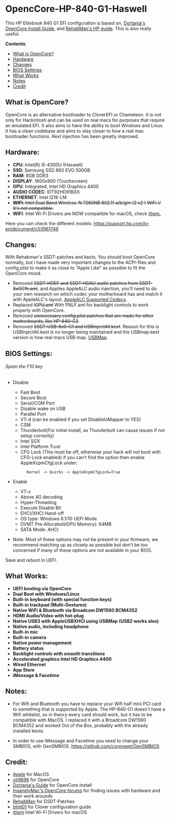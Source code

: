 # OpencCore-HP-840-G1-Haswell

This HP Elitebook 840 G1 EFI configuration is based on, [Dortania's OpenCore Install Guide](https://dortania.github.io/OpenCore-Install-Guide/config-laptop.plist/haswell.html), and [RehabMan's HP guide](https://www.tonymacx86.com/threads/guide-hp-probook-elitebook-zbook-using-clover-uefi-hotpatch.261719/). This is also really useful.


**Contents**:
- [What is OpenCore?](#What-is-OpenCore?)
- [Hardware](#Hardware)
- [Changes](#Changes)
- [BIOS Settings](#bios-settings)
- [What Works](#What-Works)
- [Notes](#Notes)
- [Credit](#Credit)


## What is OpenCore?

OpenCore is an alternative bootloader to CloverEFI or Chameleon. It is not only for Hackintosh and can be used on real macs for purposes that require an emulated EFI. It also aims to have the ability to boot Windows and Linux. It has a clean codebase and aims to stay closer to how a real mac bootloader functions. Kext injection has been greatly improved.



## Hardware:

- **CPU**: Intel(R) i5-4300U (Haswell)
- **SSD**: Samsung SSD 860 EVO 500GB 
- **RAM**: 8GB DDR3
- **DISPLAY**: 1600x900 (Touchscreen)
- **GPU**: Integrated, Intel HD Graphics 4400
- **AUDIO CODEC**: IDT92HD91BXX
- **ETHERNET**: Intel I218-LM
- ~~**WIFI**: Intel Dual Band Wireless-N 7260NB 802.11 a/b/g/n (2 x2 ) WiFi  //  *It's not compatible.*~~
- **WIFI**: Intel Wi-Fi Drivers are NOW compatible for macOS, check [itlwm.](https://github.com/OpenIntelWireless/itlwm)

Here you can check the different models: https://support.hp.com/lv-en/document/c03961746

## Changes:

With Rehabman's SSDT-patches and kexts. You should boot OpenCore normally, but i have made very important changes to the ACPI-files and config.plist to make it as close to "Apple Like" as possible to fit the OpenCore mood.

* Removed ~~SSDT-HDEF and SSDT-HDAU audio patches from SSDT-8x0G1h.aml~~, and Applies AppleALC audio injection, you'll need to do your own research on which codec your motherboard has and match it with AppleALC's layout. [AppleALC Supported Codecs](https://github.com/acidanthera/AppleALC/wiki/Supported-codecs).
* Replaced ~~IGPU.aml~~ With PNLF.aml for backlight controls to work properly with OpenCore.
* Removed ~~unnecessary config.plist patches that are made for other motherboards, like HP-840-G3~~.
* Removed ~~SSDT-USB-8x0-G1 and USBInjectAll.kext~~. Reason for this is USBInjectAll.kext is no longer being maintained and the USBmap.kext version is how real macs USB map. [USBMap](https://dortania.github.io/OpenCore-Post-Install/usb/intel-mapping/intel.html).


## BIOS Settings:
###### *Spam the F10 key*


   
   - Disable
      - Fast Boot
      - Secure Boot
      - Serial/COM Port
      - Disable wake on USB
      - Parallel Port
      - VT-d (can be enabled if you set DisableIoMapper to YES)
      - CSM
      - Thunderbolt(For initial install, as Thunderbolt can cause issues if not setup correctly)
      - Intel SGX
      - Intel Platform Trust
      - CFG Lock (This must be off, otherwise your hack will not boot with CFG-Lock enabled) if you can't find the option then enable AppleXcpmCfgLock under: 
       
      ```
            Kernel -> Quirks -> AppleXcpmCfgLock=True
      ```

   - Enable
      - VT-x
      - Above 4G decoding
      - Hyper-Threading
      - Execute Disable Bit
      - EHCI/XHCI Hand-off
      - OS type: Windows 8.1/10 UEFI Mode
      - DVMT Pre-Allocated(iGPU Memory): 64MB
      - SATA Mode: AHCI

   - Note: Most of these options may not be present in your firmware, we recommend matching up as closely as possible but don't be too concerned if many of these options are not available in your BIOS.
   

Save and reboot in UEFI.


## What Works:

- **UEFI booting via OpenCore**
- **Dual Boot with Windows/Linux**
- **Built-in keyboard (with special function keys)**
- **Built-in trackpad (Multi-Gestures)**
- **Native WiFi & Bluetooth via Broadcom DW1560 BCM4352**
- **HDMI Audio/Video with hot-plug**
- **Native USB3 with AppleUSBXHCI using USBMap (USB2 works also)**
- **Native audio, including headphone**
- **Built-in mic**
- **Built-in camera**
- **Native power management**
- **Battery status**
- **Backlight controls with smooth transitions**
- **Accelerated graphics Intel HD Graphics 4400**
- **Wired Ethernet**
- **App Store**
- **iMessage & Facetime**

## Notes:

   - For Wifi and Bluetooth you have to replace your Wifi half mini PCI card to something that is supported by Apple. The HP-840-G1 doesn't have a Wifi whitelist, so in theory every card should work, but it has to be compatible with MacOS. I replaced it with a Broadcom DW1560 BCM4352 and worked Out of the Box, probably with the already installed kexts.

   - In order to use iMessage and Facetime you need to change your SMBIOS, with GenSMBIOS.
https://github.com/corpnewt/GenSMBIOS


## Credit:
   - [Apple](https://www.apple.com/) for MacOS
   - [vit9696](https://github.com/vit9696) for OpenCore
   - [Dortania's Guide](https://dortania.github.io/OpenCore-Install-Guide/) for OpenCore Install
   - [InsanelyMac's OpenCore forums](https://www.insanelymac.com/forum/topic/338516-opencore-discussion/) for finding issues with hardware and their work arounds
   - [RehabMan](https://github.com/RehabMan) for DSDT-Patches
   - [blint01](https://github.com/blint01/hackintosh-mojave-HP-840-G1) for Clover configuration guide
   - [itlwm](https://github.com/OpenIntelWireless/itlwm) Intel Wi-Fi Drivers for macOS
